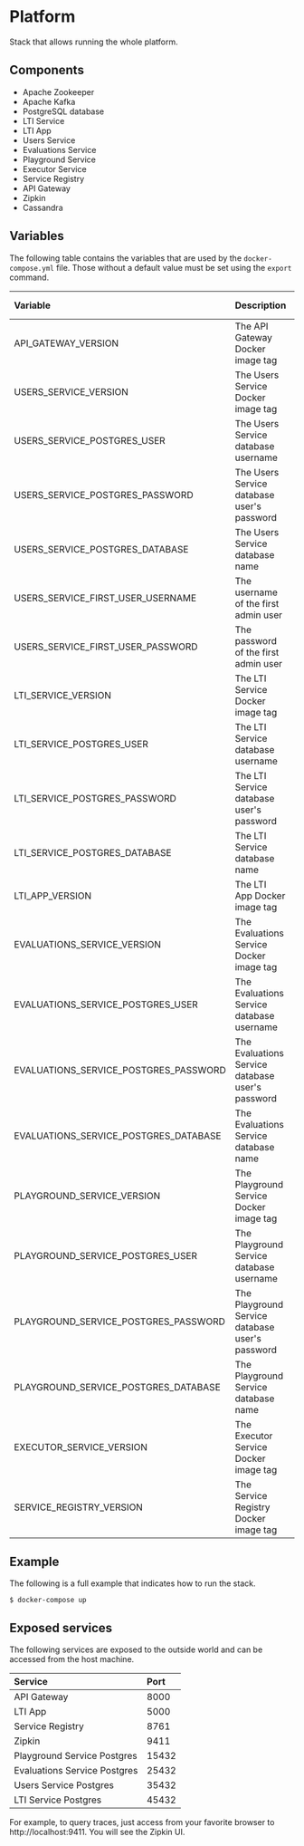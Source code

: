 # Platform

Stack that allows running the whole platform.

## Components

- Apache Zookeeper
- Apache Kafka
- PostgreSQL database
- LTI Service
- LTI App
- Users Service
- Evaluations Service
- Playground Service
- Executor Service
- Service Registry
- API Gateway
- Zipkin
- Cassandra

## Variables

The following table contains the variables that are used by the ```docker-compose.yml``` file.
Those without a default value must be set using the ```export``` command.


| Variable                              | Description                                       | Default value         |
|:--------------------------------------|:--------------------------------------------------|:---------------------:|
| API_GATEWAY_VERSION                   | The API Gateway Docker image tag                  | 1.0.0-RELEASE         |
| USERS_SERVICE_VERSION                 | The Users Service Docker image tag                | 1.0.0-RELEASE         |
| USERS_SERVICE_POSTGRES_USER           | The Users Service database username               | users-service         |
| USERS_SERVICE_POSTGRES_PASSWORD       | The Users Service database user's password        | users-service         |
| USERS_SERVICE_POSTGRES_DATABASE       | The Users Service database name                   | users-service         |
| USERS_SERVICE_FIRST_USER_USERNAME     | The username of the first admin user              | administrator         |
| USERS_SERVICE_FIRST_USER_PASSWORD     | The password of the first admin user              | Cep1234!              |
| LTI_SERVICE_VERSION                   | The LTI Service Docker image tag                  | 1.0.0-RELEASE         |
| LTI_SERVICE_POSTGRES_USER             | The LTI Service database username                 | lti-service           |
| LTI_SERVICE_POSTGRES_PASSWORD         | The LTI Service database user's password          | lti-service           |
| LTI_SERVICE_POSTGRES_DATABASE         | The LTI Service database name                     | lti-service           |
| LTI_APP_VERSION                       | The LTI App Docker image tag                      | 1.0.1-RELEASE         |
| EVALUATIONS_SERVICE_VERSION           | The Evaluations Service Docker image tag          | 1.0.0-RELEASE         |
| EVALUATIONS_SERVICE_POSTGRES_USER     | The Evaluations Service database username         | evaluations-service   |
| EVALUATIONS_SERVICE_POSTGRES_PASSWORD | The Evaluations Service database user's password  | evaluations-service   |
| EVALUATIONS_SERVICE_POSTGRES_DATABASE | The Evaluations Service database name             | evaluations-service   |
| PLAYGROUND_SERVICE_VERSION            | The Playground Service Docker image tag           | 1.0.0-RELEASE         |
| PLAYGROUND_SERVICE_POSTGRES_USER      | The Playground Service database username          | playground-service    |
| PLAYGROUND_SERVICE_POSTGRES_PASSWORD  | The Playground Service database user's password   | playground-service    |
| PLAYGROUND_SERVICE_POSTGRES_DATABASE  | The Playground Service database name              | playground-service    |
| EXECUTOR_SERVICE_VERSION              | The Executor Service Docker image tag             | 1.0.0-RELEASE         |
| SERVICE_REGISTRY_VERSION              | The Service Registry Docker image tag             | 1.0.0-RELEASE         |


## Example

The following is a full example that indicates how to run the stack.

```
$ docker-compose up
```

## Exposed services

The following services are exposed to the outside world and can be accessed from the host machine.

| Service                               | Port  |
|:--------------------------------------|:------|
| API Gateway                           | 8000  |
| LTI App                               | 5000  |
| Service Registry                      | 8761  |
| Zipkin                                | 9411  |
| Playground Service Postgres           | 15432 |
| Evaluations Service Postgres          | 25432 |
| Users Service Postgres                | 35432 |
| LTI Service Postgres                  | 45432 |


For example, to query traces, just access from your favorite browser to http://localhost:9411. You will see the Zipkin UI.
